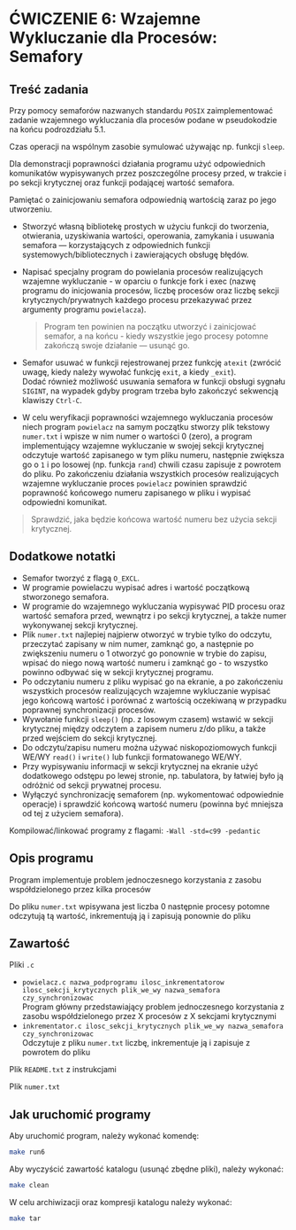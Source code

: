 # ĆWICZENIE 6: Wzajemne Wykluczanie dla Procesów: Semafory

## Treść zadania

Przy pomocy semaforów nazwanych standardu `POSIX` zaimplementować zadanie wzajemnego wykluczania dla procesów podane w pseudokodzie na końcu podrozdziału 5.1.

Czas operacji na wspólnym zasobie symulować używając np. funkcji `sleep`.

Dla demonstracji poprawności działania programu użyć odpowiednich komunikatów wypisywanych przez poszczególne procesy przed, w trakcie i po sekcji krytycznej oraz funkcji podającej wartość semafora.

Pamiętać o zainicjowaniu semafora odpowiednią wartością zaraz po jego utworzeniu.

- Stworzyć własną bibliotekę prostych w użyciu funkcji do tworzenia, otwierania, uzyskiwania wartości, operowania, zamykania i usuwania semafora — korzystających z odpowiednich funkcji systemowych/bibliotecznych i zawierających obsługę błędów.
- Napisać specjalny program do powielania procesów realizujących wzajemne wykluczanie - w oparciu o funkcje fork i exec (nazwę programu do inicjowania procesów, liczbę procesów oraz liczbę sekcji krytycznych/prywatnych każdego procesu przekazywać przez argumenty programu `powielacza`).
  
  > Program ten powinien na początku utworzyć i zainicjować semafor, a na końcu - kiedy wszystkie jego procesy potomne zakończą swoje działanie — usunąć go.
- Semafor usuwać w funkcji rejestrowanej przez funkcję `atexit` (zwrócić uwagę, kiedy należy wywołać funkcję `exit`, a kiedy `_exit`).  
Dodać również możliwość usuwania semafora w funkcji obsługi sygnału `SIGINT`, na wypadek gdyby program trzeba było zakończyć sekwencją klawiszy `Ctrl-C`.
- W celu weryfikacji poprawności wzajemnego wykluczania procesów niech program `powielacz` na samym początku stworzy plik tekstowy `numer.txt` i wpisze w nim numer o wartości 0 (zero), a program implementujący wzajemne wykluczanie w swojej sekcji krytycznej odczytuje wartość zapisanego w tym pliku numeru, następnie zwiększa go o `1` i po losowej (np. funkcja `rand`) chwili czasu zapisuje z powrotem do pliku.
Po zakończeniu działania wszystkich procesów realizujących wzajemne wykluczanie proces `powielacz` powinien sprawdzić poprawność końcowego numeru zapisanego w pliku i wypisać odpowiedni komunikat.

> Sprawdzić, jaka będzie końcowa wartość numeru bez użycia sekcji krytycznej.

## Dodatkowe notatki

- Semafor tworzyć z flagą `O_EXCL`.
- W programie powielaczu wypisać adres i wartość początkową stworzonego semafora.
- W programie do wzajemnego wykluczania wypisywać PID procesu oraz wartość semafora przed, wewnątrz i po sekcji krytycznej, a także numer wykonywanej sekcji krytycznej.
- Plik `numer.txt` najlepiej najpierw otworzyć w trybie tylko do odczytu, przeczytać zapisany w nim numer, zamknąć go, a następnie po zwiększeniu numeru o 1 otworzyć go ponownie w trybie do zapisu, wpisać do niego nową wartość numeru i zamknąć go - to wszystko powinno odbywać się w sekcji krytycznej programu.
- Po odczytaniu numeru z pliku wypisać go na ekranie, a po zakończeniu wszystkich procesów realizujących wzajemne wykluczanie wypisać jego końcową wartość i porównać z wartością oczekiwaną w przypadku poprawnej synchronizacji procesów.
- Wywołanie funkcji `sleep()` (np. z losowym czasem) wstawić w sekcji krytycznej między odczytem a zapisem numeru z/do pliku, a także przed wejściem do sekcji krytycznej.
- Do odczytu/zapisu numeru można używać niskopoziomowych funkcji WE/WY `read()` i `write()` lub funkcji formatowanego WE/WY.
- Przy wypisywaniu informacji w sekcji krytycznej na ekranie użyć dodatkowego odstępu po lewej stronie, np. tabulatora, by łatwiej było ją odróżnić od sekcji prywatnej procesu.
- Wyłączyć synchronizację semaforem (np. wykomentować odpowiednie operacje) i sprawdzić końcową wartość numeru (powinna być mniejsza od tej z użyciem semafora).

Kompilować/linkować programy z flagami: `-Wall -std=c99 -pedantic`

## Opis programu

Program implementuje problem jednoczesnego korzystania z zasobu współdzielonego przez kilka procesów

Do pliku `numer.txt` wpisywana jest liczba 0 następnie procesy potomne odczytują tą wartość, inkrementują ją i zapisują ponownie do pliku

## Zawartość

Pliki `.c`

- `powielacz.c nazwa_podprogramu ilosc_inkrementatorow ilosc_sekcji_krytycznych plik_we_wy nazwa_semafora czy_synchronizowac`  
Program główny przedstawiający problem jednoczesnego korzystania z zasobu współdzielonego przez X procesów z X sekcjami krytycznymi
- `inkrementator.c ilosc_sekcji_krytycznych plik_we_wy nazwa_semafora czy_synchronizowac`  
Odczytuje z pliku `numer.txt` liczbę, inkrementuje ją i zapisuje z powrotem do pliku

Plik `README.txt` z instrukcjami

Plik `numer.txt`

## Jak uruchomić programy

Aby uruchomić program, należy wykonać komendę:

```bash
make run6
```

Aby wyczyścić zawartość katalogu (usunąć zbędne pliki), należy wykonać:

```bash
make clean
```

W celu archiwizacji oraz kompresji katalogu należy wykonać:

```bash
make tar
```
